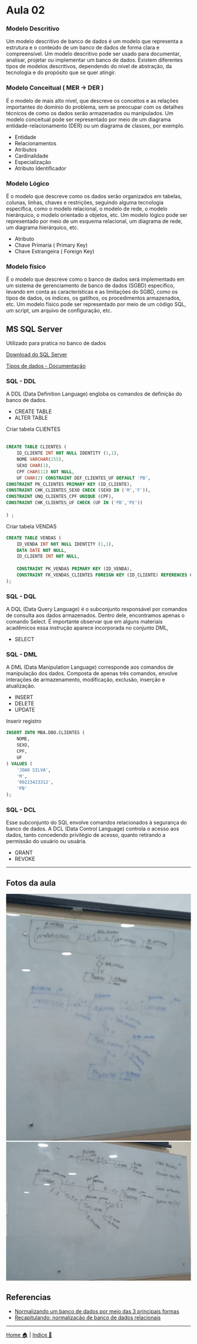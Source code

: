 # Aula 02

### Modelo Descritivo

Um modelo descritivo de banco de dados é um modelo que representa a estrutura e o conteúdo de um banco de dados de forma clara e compreensível. Um modelo descritivo pode ser usado para documentar, analisar, projetar ou implementar um banco de dados. Existem diferentes tipos de modelos descritivos, dependendo do nível de abstração, da tecnologia e do propósito que se quer atingir. 

### Modelo Conceitual ( MER -> DER )

É o modelo de mais alto nível, que descreve os conceitos e as relações importantes do domínio do problema, sem se preocupar com os detalhes técnicos de como os dados serão armazenados ou manipulados. Um modelo conceitual pode ser representado por meio de um diagrama entidade-relacionamento (DER) ou um diagrama de classes, por exemplo.


- Entidade
- Relacionamentos
- Atributos
- Cardinalidade
- Especialização
- Atributo Identificador

### Modelo Lógico

É o modelo que descreve como os dados serão organizados em tabelas, colunas, linhas, chaves e restrições, seguindo alguma tecnologia específica, como o modelo relacional, o modelo de rede, o modelo hierárquico, o modelo orientado a objetos, etc. Um modelo lógico pode ser representado por meio de um esquema relacional, um diagrama de rede, um diagrama hierárquico, etc.

- Atributo
- Chave Primaria ( Primary Key)
- Chave Estrangeira ( Foreign Key)


### Modelo físico

É o modelo que descreve como o banco de dados será implementado em um sistema de gerenciamento de banco de dados (SGBD) específico, levando em conta as características e as limitações do SGBD, como os tipos de dados, os índices, os gatilhos, os procedimentos armazenados, etc. Um modelo físico pode ser representado por meio de um código SQL, um script, um arquivo de configuração, etc.

## MS SQL Server

Utilizado para pratica no banco de dados

[Download do SQL Server](https://www.microsoft.com/pt-br/sql-server/sql-server-downloads)

[Tipos de dados - Documentação](https://learn.microsoft.com/pt-br/sql/t-sql/data-types/data-types-transact-sql?view=sql-server-2017)

### SQL - DDL

A DDL (Data Definition Language) engloba os comandos de definição do banco de dados. 

- CREATE TABLE
- ALTER TABLE 

Criar tabela CLIENTES

```sql

CREATE TABLE CLIENTES (
    ID_CLIENTE INT NOT NULL IDENTITY (1,1),
    NOME VARCHAR(255),
    SEXO CHAR(1),
    CPF CHAR(11) NOT NULL,
    UF CHAR(2) CONSTRAINT DEF_CLIENTES_UF DEFAULT 'PB',
CONSTRAINT PK_CLIENTES PRIMARY KEY (ID_CLIENTE),
CONSTRAINT CHK_CLIENTES_SEXO CHECK (SEXO IN ('M','F')),
CONSTRAINT UNQ_CLIENTES_CPF UNIQUE (CPF),
CONSTRAINT CHK_CLIENTES_UF CHECK (UF IN ('PB','PE')) 

) ;

```
Criar tabela VENDAS

```sql
CREATE TABLE VENDAS (
    ID_VENDA INT NOT NULL IDENTITY (1,1),
    DATA DATE NOT NULL,
    ID_CLIENTE INT NOT NULL,

    CONSTRAINT PK_VENDAS PRIMARY KEY (ID_VENDA),
    CONSTRAINT FK_VENDAS_CLIENTES FOREIGN KEY (ID_CLIENTE) REFERENCES CLIENTES (ID_CLIENTE) ON UPDATE CASCADE ON DELETE NO ACTION
);

```
### SQL - DQL

A DQL (Data Query Language) é o subconjunto responsável por comandos de consulta aos dados armazenados. Dentro dele, encontramos apenas o comando Select. É importante observar que em alguns materiais acadêmicos essa instrução aparece incorporada no conjunto DML,

- SELECT

### SQL - DML

A DML (Data Manipulation Language) corresponde aos comandos de manipulação dos dados. Composta de apenas três comandos, envolve interações de armazenamento, modificação, exclusão, inserção e atualização.

- INSERT
- DELETE
- UPDATE

Inserir registro

```sql
INSERT INTO MBA.DBO.CLIENTES (
    NOME,
    SEXO,
    CPF,
    UF
) VALUES (
    'JOAO SILVA',
    'M',
    '00223423312',
    'PB'
);
```

### SQL - DCL 

 Esse subconjunto do SQL envolve comandos relacionados à segurança do banco de dados. A DCL (Data Control Language) controla o acesso aos dados, tanto concedendo privilégio de acesso, quanto retirando a permissão do usuário ou usuária.

 * GRANT
 * REVOKE

-----

## Fotos da aula

![](./img/foto_01.jpg)
![](./img/foto_02.jpg)

## Referencias

- [Normalizando um banco de dados por meio das 3 principais formas](https://spaceprogrammer.com/bd/normalizando-um-banco-de-dados-por-meio-das-3-principais-formas/)
- [Recapitulando: normalização de banco de dados relacionais](http://www.dsc.ufcg.edu.br/~pet/jornal/maio2011/materias/recapitulando.html)
-------------

[Home 🏠](../README.md) | [Indice 📇](README.md)